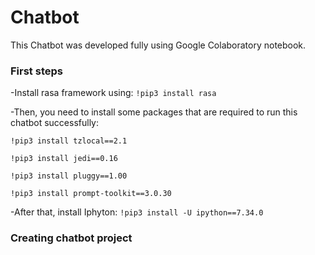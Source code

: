 # Chatbot
This Chatbot was developed fully using Google Colaboratory notebook.

### First steps

-Install rasa framework using: `!pip3 install rasa`

-Then, you need to install some packages that are required to run this chatbot successfully:

  `!pip3 install tzlocal==2.1`

  `!pip3 install jedi==0.16`
  
  `!pip3 install pluggy==1.00`
  
  `!pip3 install prompt-toolkit==3.0.30`
  
-After that, install Iphyton: `!pip3 install -U ipython==7.34.0`

### Creating chatbot project




